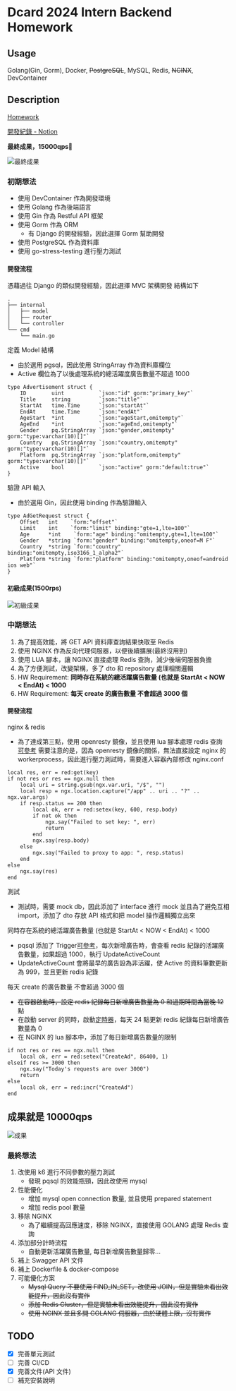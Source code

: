 # Dcard 2024 Intern Backend Homework

## Usage

Golang(Gin, Gorm), Docker, ~~PostgreSQL~~, MySQL, Redis, ~~NGINX~~, DevContainer

## Description

[Homework](https://drive.google.com/file/d/1dnDiBDen7FrzOAJdKZMDJg479IC77_zT/view)

[開發紀錄 - Notion](https://www.notion.so/9229affad7904f708413dc0084278e10?v=8e06f638ba244fd694a703e2eef3c113&pvs=4)

**最終成果，15000qps🥳**

![最終成果](./images/15000qps.png)

### 初期想法

- 使用 DevContainer 作為開發環境
- 使用 Golang 作為後端語言
- 使用 Gin 作為 Restful API 框架
- 使用 Gorm 作為 ORM
  - 有 Django 的開發經驗，因此選擇 Gorm 幫助開發
- 使用 PostgreSQL 作為資料庫
- 使用 go-stress-testing 進行壓力測試

#### 開發流程

憑藉過往 Django 的類似開發經驗，因此選擇 MVC 架構開發
結構如下

```
.
├── internal
│   ├── model
│   ├── router
│   └── controller
└── cmd
    └── main.go
```

定義 Model 結構

- 由於選用 pgsql，因此使用 StringArray 作為資料庫欄位
- Active 欄位為了以後處理系統的總活躍度廣告數量不超過 1000

```
type Advertisement struct {
    ID        uint           `json:"id" gorm:"primary_key"`
    Title     string         `json:"title"`
    StartAt   time.Time      `json:"startAt"`
    EndAt     time.Time      `json:"endAt"`
    AgeStart  *int           `json:"ageStart,omitempty"`
    AgeEnd    *int           `json:"ageEnd,omitempty"`
    Gender    pq.StringArray `json:"gender,omitempty" gorm:"type:varchar(10)[]"`
    Country   pq.StringArray `json:"country,omitempty" gorm:"type:varchar(10)[]"`
    Platform  pq.StringArray `json:"platform,omitempty" gorm:"type:varchar(10)[]"`
    Active    bool           `json:"active" gorm:"default:true"`
}
```

驗證 API 輸入

- 由於選用 Gin，因此使用 binding 作為驗證輸入

```
type AdGetRequest struct {
    Offset   int    `form:"offset"`
    Limit    int    `form:"limit" binding:"gte=1,lte=100"`
    Age      *int    `form:"age" binding:"omitempty,gte=1,lte=100"`
    Gender   *string `form:"gender" binding:"omitempty,oneof=M F"`
    Country  *string `form:"country" binding:"omitempty,iso3166_1_alpha2"`
    Platform *string `form:"platform" binding:"omitempty,oneof=android ios web"`
}
```

#### 初級成果(1500rps)

![初級成果](./images/1500rps.png)

### 中期想法

1. 為了提高效能，將 GET API 資料庫查詢結果快取至 Redis
2. 使用 NGINX 作為反向代理伺服器，以便後續擴展(最終沒用到)
3. 使用 LUA 腳本，讓 NGINX 直接處理 Redis 查詢，減少後端伺服器負擔
4. 為了方便測試，改變架構，多了 dto 和 repository 處理相關邏輯
5. HW Requirement: **同時存在系統的總活躍廣告數量 (也就是 StartAt < NOW < EndAt) < 1000**
6. HW Requirement: **每天 create 的廣告數量 不會超過 3000 個**

#### 開發流程

nginx & redis

- 為了達成第三點，使用 openresty 鏡像，並且使用 lua 腳本處理 redis 查詢 [可參考](./nginx/default.conf)
  需要注意的是，因為 openresty 鏡像的關係，無法直接設定 nginx 的 workerprocess，因此進行壓力測試時，需要進入容器內部修改 nginx.conf

```
local res, err = red:get(key)
if not res or res == ngx.null then
    local uri = string.gsub(ngx.var.uri, "/$", "")
    local resp = ngx.location.capture("/app" .. uri .. "?" .. ngx.var.args)
    if resp.status == 200 then
        local ok, err = red:setex(key, 600, resp.body)
        if not ok then
            ngx.say("Failed to set key: ", err)
            return
        end
        ngx.say(resp.body)
    else
        ngx.say("Failed to proxy to app: ", resp.status)
    end
else
    ngx.say(res)
end
```

測試

- 測試時，需要 mock db，因此添加了 interface 進行 mock
  並且為了避免互相 import，添加了 dto 存放 API 格式和把 model 操作邏輯獨立出來

同時存在系統的總活躍廣告數量 (也就是 StartAt < NOW < EndAt) < 1000

- pqsql 添加了 Trigger[可參考](./pg_sql/set_trigger.sql)，每次新增廣告時，會查看 redis 紀錄的活躍廣告數量，如果超過 1000，執行 UpdateActiveCount
- UpdateActiveCount 會將最早的廣告設為非活躍，使 Active 的資料筆數更新為 999，並且更新 redis 紀錄

每天 create 的廣告數量 不會超過 3000 個

- ~~在容器啟動時，設定 redis 紀錄每日新增廣告數量為 0 和過期時間為當晚 12 點~~
- 在啟動 server 的同時，啟動[定時器](./internal/utils/timer.go)，每天 24 點更新 redis 紀錄每日新增廣告數量為 0
- 在 NGINX 的 lua 腳本中，添加了每日新增廣告數量的限制

```
if not res or res == ngx.null then
    local ok, err = red:setex("CreateAd", 86400, 1)
elseif res >= 3000 then
    ngx.say("Today's requests are over 3000")
    return
else
    local ok, err = red:incr("CreateAd")
end
```

## 成果就是 10000qps

![成果](./images/10000rps.png)

### 最終想法

1. 改使用 k6 進行不同參數的壓力測試
   - 發現 pqsql 的效能瓶頸，因此改使用 mysql
2. 性能優化
   - 增加 mysql open connection 數量, 並且使用 prepared statement
   - 增加 redis pool 數量
3. 移除 NGINX
   - 為了繼續提高回應速度，移除 NGINX，直接使用 GOLANG 處理 Redis 查詢
4. 添加部分計時流程
   - 自動更新活躍廣告數量, 每日新增廣告數量歸零...
5. 補上 Swagger API 文件
6. 補上 Dockerfile & docker-compose
7. 可能優化方案
   - ~~Mysql Query 不要使用 FIND_IN_SET，改使用 JOIN，但是實驗未看出效能提升，因此沒有實作~~
   - ~~添加 Redis Cluster，但是實驗未看出效能提升，因此沒有實作~~
   - ~~使用 NGINX 並且多開 GOLANG 伺服器，由於硬體上限，沒有實作~~

## TODO

- [x] 完善單元測試
- [ ] 完善 CI/CD
- [x] 完善文件(API 文件)
- [ ] 補充安裝說明
